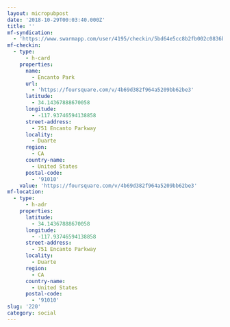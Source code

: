 ```yaml
---
layout: micropubpost
date: '2018-10-29T00:03:40.000Z'
title: ''
mf-syndication:
  - 'https://www.swarmapp.com/user/4195/checkin/5bd64e5cc8b2fb002c0836b2'
mf-checkin:
  - type:
      - h-card
    properties:
      name:
        - Encanto Park
      url:
        - 'https://foursquare.com/v/4b69d382f964a5209bb62be3'
      latitude:
        - 34.14367888670058
      longitude:
        - -117.93746594138858
      street-address:
        - 751 Encanto Parkway
      locality:
        - Duarte
      region:
        - CA
      country-name:
        - United States
      postal-code:
        - '91010'
    value: 'https://foursquare.com/v/4b69d382f964a5209bb62be3'
mf-location:
  - type:
      - h-adr
    properties:
      latitude:
        - 34.14367888670058
      longitude:
        - -117.93746594138858
      street-address:
        - 751 Encanto Parkway
      locality:
        - Duarte
      region:
        - CA
      country-name:
        - United States
      postal-code:
        - '91010'
slug: '220'
category: social
---
```

